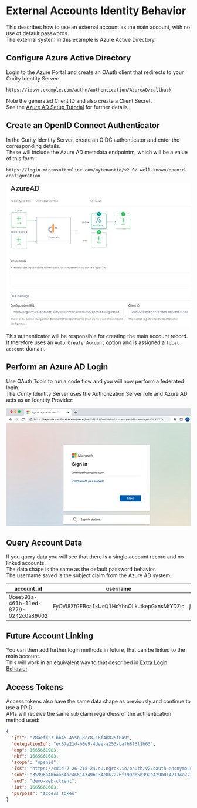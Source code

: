 # External Accounts Identity Behavior

This describes how to use an external account as the main account, with no use of default passwords.\
The external system in this example is Azure Active Directory.

## Configure Azure Active Directory

Login to the Azure Portal and create an OAuth client that redirects to your Curity Identity Server:

```text
https://idsvr.example.com/authn/authentication/AzureAD/callback
```

Note the generated Client ID and also create a Client Secret.\
See the [Azure AD Setup Tutorial](https://curity.io/resources/learn/oicd-authenticator-azure/) for further details.

## Create an OpenID Connect Authenticator

In the Curity Identity Server, create an OIDC authenticator and enter the corresponding details.\
These will include the Azure AD metadata endpointm, which will be a value of this form:

```text
https://login.microsoftonline.com/mytenantid/v2.0/.well-known/openid-configuration
```

![Azure AD Authenticator](../images/3-external-account-behavior/azuread-authenticator.png)

This authenticator will be responsible for creating the main account record.\
It therefore uses an `Auto Create Account` option and is assigned a `local account` domain.

## Perform an Azure AD Login

Use OAuth Tools to run a code flow and you will now perform a federated login.\
The Curity Identity Server uses the Authorization Server role and Azure AD acts as an Identity Provider:

![Azure AD Login](../images/3-external-account-behavior/azuread-login.png)

## Query Account Data

If you query data you will see that there is a single account record and no linked accounts.\
The data shape is the same as the default password behavior.\
The username saved is the subject claim from the Azure AD system.

| account_id | username | email |
| ---------- | -------- | ----- |
| 0cee591a-461b-11ed-8779-0242c0a89002 | FyOVI8ZfGEBca1kUsQ1HoYbnOLkJtkepGxnsMtYDZic | john.doe@company.com |

## Future Account Linking

You can then add further login methods in future, that can be linked to the main account.\
This will work in an equivalent way to that described in [Extra Login Behavior](./2-extra-login-behavior.md).

## Access Tokens

Access tokens also have the same data shape as previously and continue to use a PPID.\
APIs will receive the same `sub` claim regardless of the authentication method used:

```json
{
  "jti": "78aefc27-bb45-455b-8cc8-16f4b825f0a9",
  "delegationId": "ec57e21d-b0e9-4dee-a253-bafb8f3f1b63",
  "exp": 1665661983,
  "nbf": 1665661683,
  "scope": "openid",
  "iss": "https://c81d-2-26-218-24.eu.ngrok.io/oauth/v2/oauth-anonymous",
  "sub": "35996a48baa64ac46614349b134e867276f199db5b392e42900142134a723e51",
  "aud": "demo-web-client",
  "iat": 1665661683,
  "purpose": "access_token"
}
```
